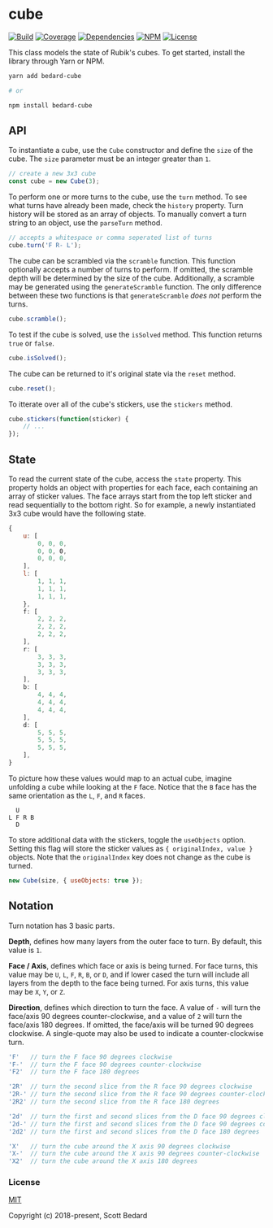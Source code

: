 # cube

[![Build](https://img.shields.io/circleci/project/github/scottbedard/cube.svg)](https://circleci.com/gh/scottbedard/cube)
[![Coverage](https://img.shields.io/codecov/c/github/scottbedard/cube.svg)](https://codecov.io/gh/scottbedard/cube)
[![Dependencies](https://img.shields.io/david/scottbedard/cube.svg)](https://david-dm.org/scottbedard/cube)
[![NPM](https://img.shields.io/npm/v/bedard-cube.svg)](https://www.npmjs.com/package/bedard-cube)
[![License](https://img.shields.io/badge/license-MIT-blue.svg)](https://github.com/scottbedard/cube/blob/master/LICENSE)

This class models the state of Rubik's cubes. To get started, install the library through Yarn or NPM.

```bash
yarn add bedard-cube

# or

npm install bedard-cube
```

## API

To instantiate a cube, use the `Cube` constructor and define the `size` of the cube. The `size` parameter must be an integer greater than `1`.

```js
// create a new 3x3 cube
const cube = new Cube(3);
```

To perform one or more turns to the cube, use the `turn` method. To see what turns have already been made, check the `history` property. Turn history will be stored as an array of objects. To manually convert a turn string to an object, use the `parseTurn` method.

```js
// accepts a whitespace or comma seperated list of turns
cube.turn('F R- L');
```

The cube can be scrambled via the `scramble` function. This function optionally accepts a number of turns to perform. If omitted, the scramble depth will be determined by the size of the cube. Additionally, a scramble may be generated using the `generateScramble` function. The only difference between these two functions is that `generateScramble` *does not* perform the turns.

```js
cube.scramble();
```

To test if the cube is solved, use the `isSolved` method. This function returns `true` or `false`.

```js
cube.isSolved();
```

The cube can be returned to it's original state via the `reset` method.

```js
cube.reset();
```

To itterate over all of the cube's stickers, use the `stickers` method.

```js
cube.stickers(function(sticker) {
    // ...
});
```

## State

To read the current state of the cube, access the `state` property. This property holds an object with properties for each face, each containing an array of sticker values. The face arrays start from the top left sticker and read sequentially to the bottom right. So for example, a newly instantiated 3x3 cube would have the following state.

```js
{
    u: [
        0, 0, 0,
        0, 0, 0,
        0, 0, 0,
    ],
    l: [
        1, 1, 1,
        1, 1, 1,
        1, 1, 1,
    },
    f: [
        2, 2, 2,
        2, 2, 2,
        2, 2, 2,
    ],
    r: [
        3, 3, 3,
        3, 3, 3,
        3, 3, 3,
    ],
    b: [
        4, 4, 4,
        4, 4, 4,
        4, 4, 4,
    ],
    d: [
        5, 5, 5,
        5, 5, 5,
        5, 5, 5,
    ],
}
```

To picture how these values would map to an actual cube, imagine unfolding a cube while looking at the `F` face. Notice that the `B` face has the same orientation as the `L`, `F`, and `R` faces.

```
  U
L F R B
  D
```

To store additional data with the stickers, toggle the `useObjects` option. Setting this flag will store the sticker values as `{ originalIndex, value }` objects. Note that the `originalIndex` key does not change as the cube is turned.

```js
new Cube(size, { useObjects: true });
```

## Notation

Turn notation has 3 basic parts.

**Depth**, defines how many layers from the outer face to turn. By default, this value is `1`.

**Face / Axis**, defines which face or axis is being turned. For face turns, this value may be `U`, `L`, `F`, `R`, `B`, or `D`, and if lower cased the turn will include all layers from the depth to the face being turned. For axis turns, this value may be `X`, `Y`, or `Z`.

**Direction**, defines which direction to turn the face. A value of `-` will turn the face/axis 90 degrees counter-clockwise, and a value of `2` will turn the face/axis 180 degrees. If omitted, the face/axis will be turned 90 degrees clockwise. A single-quote may also be used to indicate a counter-clockwise turn.

```js
'F'   // turn the F face 90 degrees clockwise
'F-'  // turn the F face 90 degrees counter-clockwise
'F2'  // turn the F face 180 degrees

'2R'  // turn the second slice from the R face 90 degrees clockwise
'2R-' // turn the second slice from the R face 90 degrees counter-clockwise
'2R2' // turn the second slice from the R face 180 degrees

'2d'  // turn the first and second slices from the D face 90 degrees clockwise
'2d-' // turn the first and second slices from the D face 90 degrees counter-clockwise
'2d2' // turn the first and second slices from the D face 180 degrees

'X'   // turn the cube around the X axis 90 degrees clockwise
'X-'  // turn the cube around the X axis 90 degrees counter-clockwise
'X2'  // turn the cube around the X axis 180 degrees
```

### License

[MIT](https://github.com/scottbedard/cube/blob/master/LICENSE)

Copyright (c) 2018-present, Scott Bedard
